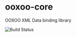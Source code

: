 ooxoo-core
==========

OOXOO XML Data binding library


![Build Status](https://www.idyria.com/jenkins/buildStatus/icon?job=ooxoo-core)

